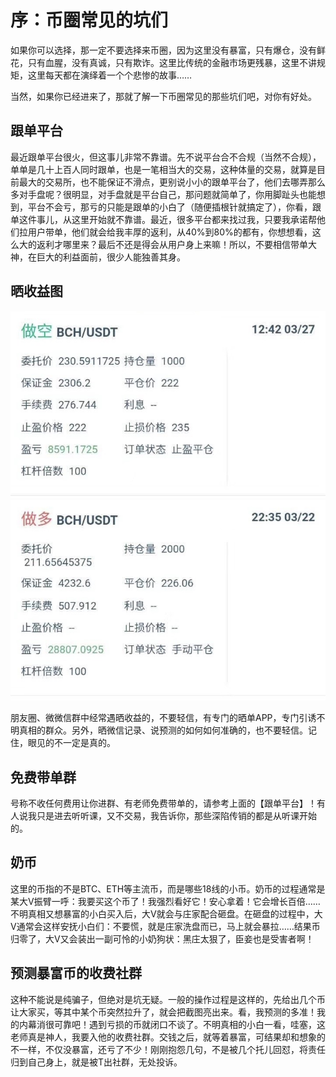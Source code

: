 # 序：币圈常见的坑们

如果你可以选择，那一定不要选择来币圈，因为这里没有暴富，只有爆仓，没有鲜花，只有血腥，没有真诚，只有欺诈。这里比传统的金融市场更残暴，这里不讲规矩，这里每天都在演绎着一个个悲惨的故事……

当然，如果你已经进来了，那就了解一下币圈常见的那些坑们吧，对你有好处。

## 跟单平台

最近跟单平台很火，但这事儿非常不靠谱。先不说平台合不合规（当然不合规），单单是几十上百人同时跟单，也是一笔相当大的交易，这种体量的交易，就算是目前最大的交易所，也不能保证不滑点，更别说小小的跟单平台了，他们去哪弄那么多对手盘呢？很明显，对手盘就是平台自己，那问题就简单了，你用脚趾头也能想到，平台不会亏，那亏的只能是跟单的小白了（随便插根针就搞定了），你看，跟单这件事儿，从这里开始就不靠谱。最近，很多平台都来找过我，只要我承诺帮他们拉用户带单，他们就会给我丰厚的返利，从40%到80%的都有，你想想看，这么大的返利才哪里来？最后不还是得会从用户身上来嘛！所以，不要相信带单大神，在巨大的利益面前，很少人能独善其身。

## 晒收益图

![](.gitbook/assets/img_3032.JPG)

朋友圈、微微信群中经常遇晒收益的，不要轻信，有专门的晒单APP，专门引诱不明真相的群众。另外，晒微信记录、说预测的如何如何准确的，也不要轻信。记住，眼见的不一定是真的。

## 免费带单群

号称不收任何费用让你进群、有老师免费带单的，请参考上面的【跟单平台】！有人说我只是进去听听课，又不交易，我告诉你，那些深陷传销的都是从听课开始的。

## 奶币

这里的币指的不是BTC、ETH等主流币，而是哪些18线的小币。奶币的过程通常是某大V振臂一呼：我要买这个币了！我强烈看好它！安心拿着！它会增长百倍……不明真相又想暴富的小白买入后，大V就会与庄家配合砸盘。在砸盘的过程中，大V通常会这样安抚小白们：不要慌，就是庄家洗盘而已，马上就会暴拉……结果币归零了，大V又会装出一副可怜的小奶狗状：黑庄太狠了，臣妾也是受害者啊！

## 预测暴富币的收费社群

这种不能说是纯骗子，但绝对是坑无疑。一般的操作过程是这样的，先给出几个币让大家买，等其中某个币突然拉升了，就会把截图亮出来。看，我预测的多准！我的内幕消很可靠吧！遇到亏损的币就闭口不谈了。不明真相的小白一看，哇塞，这老师真是神人，我要入他的收费社群。交钱之后，就等着暴富，可结果却和想象的不一样，不仅没暴富，还亏了不少！刚刚抱怨几句，不是被几个托儿回怼，将责任归到自己身上，就是被T出社群，无处投诉。







